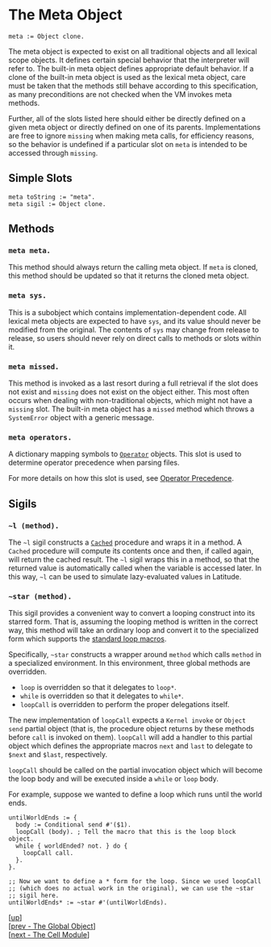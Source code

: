 
# The Meta Object

    meta := Object clone.

The meta object is expected to exist on all traditional objects and
all lexical scope objects. It defines certain special behavior that
the interpreter will refer to. The built-in meta object defines
appropriate default behavior. If a clone of the built-in meta object
is used as the lexical meta object, care must be taken that the
methods still behave according to this specification, as many
preconditions are not checked when the VM invokes meta methods.

Further, all of the slots listed here should either be directly
defined on a given meta object or directly defined on one of its
parents. Implementations are free to ignore `missing` when making meta
calls, for efficiency reasons, so the behavior is undefined if a
particular slot on `meta` is intended to be accessed through
`missing`.

## Simple Slots

    meta toString := "meta".
    meta sigil := Object clone.

## Methods

### `meta meta.`

This method should always return the calling meta object. If `meta` is
cloned, this method should be updated so that it returns the cloned
meta object.

### `meta sys.`

This is a subobject which contains implementation-dependent code. All
lexical meta objects are expected to have `sys`, and its value should
never be modified from the original. The contents of `sys` may change
from release to release, so users should never rely on direct calls to
methods or slots within it.

### `meta missed.`

This method is invoked as a last resort during a full retrieval if the
slot does not exist and `missing` does not exist on the object
either. This most often occurs when dealing with non-traditional
objects, which might not have a `missing` slot. The built-in meta
object has a `missed` method which throws a `SystemError` object with
a generic message.

### `meta operators.`

A dictionary mapping symbols to [`Operator`](operator.md) objects.
This slot is used to determine operator precedence when parsing files.

For more details on how this slot is used,
see
[Operator Precedence](../i_syntax_and_semantics/ch2_lexical.md#operator-precedence).

## Sigils

### `~l (method).`

The `~l` sigil constructs a [`Cached`](cached.md) procedure and wraps
it in a method. A `Cached` procedure will compute its contents once
and then, if called again, will return the cached result. The `~l`
sigil wraps this in a method, so that the returned value is
automatically called when the variable is accessed later. In this way,
`~l` can be used to simulate lazy-evaluated values in Latitude.

### `~star (method).`

This sigil provides a convenient way to convert a looping construct
into its starred form. That is, assuming the looping method is written
in the correct way, this method will take an ordinary loop and convert
it to the specialized form which supports
the [standard loop macros](../appendix/terms.md#loop-macros).

Specifically, `~star` constructs a wrapper around `method` which calls
`method` in a specialized environment. In this environment, three
global methods are overridden.

 * `loop` is overridden so that it delegates to `loop*`.
 * `while` is overridden so that it delegates to `while*`.
 * `loopCall` is overridden to perform the proper delegations itself.

The new implementation of `loopCall` expects a `Kernel invoke` or
`Object send` partial object (that is, the procedure object returns by
these methods before `call` is invoked on them). `loopCall` will add a
handler to this partial object which defines the appropriate macros
`next` and `last` to delegate to `$next` and `$last`, respectively.

`loopCall` should be called on the partial invocation object which
will become the loop body and will be executed inside a `while` or
`loop` body.

For example, suppose we wanted to define a loop which runs until the
world ends.

    untilWorldEnds := {
      body := Conditional send #'($1).
      loopCall (body). ; Tell the macro that this is the loop block object.
      while { worldEnded? not. } do {
        loopCall call.
      }.
    }.

    ;; Now we want to define a * form for the loop. Since we used loopCall
    ;; (which does no actual work in the original), we can use the ~star
    ;; sigil here.
    untilWorldEnds* := ~star #'(untilWorldEnds).

[[up](.)]
<br/>[[prev - The Global Object](global.md)]
<br/>[[next - The Cell Module](cell.md)]
